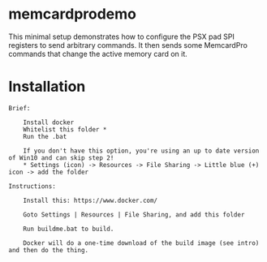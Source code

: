# memcardprodemo

This minimal setup demonstrates how to configure the PSX pad SPI registers to send arbitrary commands.
It then sends some MemcardPro commands that change the active memory card on it.

# Installation

	Brief:

		Install docker
		Whitelist this folder *
		Run the .bat

		If you don't have this option, you're using an up to date version of Win10 and can skip step 2!
		* Settings (icon) -> Resources -> File Sharing -> Little blue (+) icon -> add the folder

	Instructions:

		Install this: https://www.docker.com/

		Goto Settings | Resources | File Sharing, and add this folder

		Run buildme.bat to build.

		Docker will do a one-time download of the build image (see intro) and then do the thing.
		
